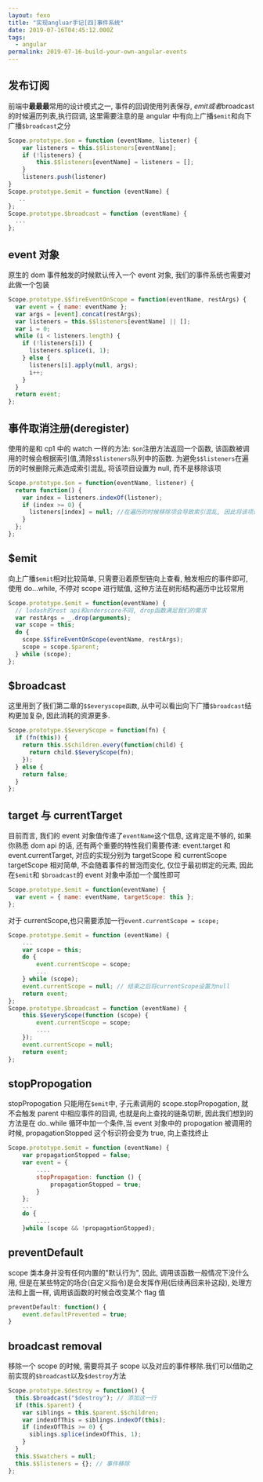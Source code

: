 ```yaml
---
layout: fexo
title: "实现angluar手记[四]事件系统"
date: 2019-07-16T04:45:12.000Z
tags:
  - angular
permalink: 2019-07-16-build-your-own-angular-events
---
```


## 发布订阅

前端中**最最最**常用的设计模式之一, 事件的回调使用列表保存, $emit或者$broadcast 的时候遍历列表,执行回调, 这里需要注意的是 angular 中有向上广播`$emit`和向下广播`$broadcast`之分

```javascript
Scope.prototype.$on = function (eventName, listener) {
    var listeners = this.$$listeners[eventName];
    if (!listeners) {
        this.$$listeners[eventName] = listeners = [];
    }
    listeners.push(listener)
}
Scope.prototype.$emit = function (eventName) {
   ..
};
Scope.prototype.$broadcast = function (eventName) {
  ...
};
```

## event 对象

原生的 dom 事件触发的时候默认传入一个 event 对象, 我们的事件系统也需要对此做一个包装

```javascript
Scope.prototype.$$fireEventOnScope = function(eventName, restArgs) {
  var event = { name: eventName };
  var args = [event].concat(restArgs);
  var listeners = this.$$listeners[eventName] || [];
  var i = 0;
  while (i < listeners.length) {
    if (!listeners[i]) {
      listeners.splice(i, 1);
    } else {
      listeners[i].apply(null, args);
      i++;
    }
  }
  return event;
};
```

## 事件取消注册(deregister)

使用的是和 cp1 中的 watch 一样的方法: `$on`注册方法返回一个函数, 该函数被调用的时候会根据索引值,清除`$$listeners`队列中的函数. 为避免`$$listeners`在遍历的时候删除元素造成索引混乱, 将该项目设置为 null, 而不是移除该项

```javascript
Scope.prototype.$on = function(eventName, listener) {
  return function() {
    var index = listeners.indexOf(listener);
    if (index >= 0) {
      listeners[index] = null; //在遍历的时候移除项会导致索引混乱, 因此将该项设为空
    }
  };
};
```

## \$emit

向上广播`$emit`相对比较简单, 只需要沿着原型链向上查看, 触发相应的事件即可, 使用 do...while, 不停对 scope 进行赋值, 这种方法在树形结构遍历中比较常用

```javascript
Scope.prototype.$emit = function(eventName) {
  // lodash的rest api和underscore不同, drop函数满足我们的需求
  var restArgs = _.drop(arguments);
  var scope = this;
  do {
    scope.$$fireEventOnScope(eventName, restArgs);
    scope = scope.$parent;
  } while (scope);
};
```

## \$broadcast

这里用到了我们第二章的`$$everyscope函数`, 从中可以看出向下广播`$broadcast`结构更加复杂, 因此消耗的资源更多.

```javascript
Scope.prototype.$$everyScope = function(fn) {
  if (fn(this)) {
    return this.$$children.every(function(child) {
      return child.$$everyScope(fn);
    });
  } else {
    return false;
  }
};
```

## target 与 currentTarget

目前而言, 我们的 event 对象值传递了`eventName`这个信息, 这肯定是不够的, 如果你熟悉 dom api 的话, 还有两个重要的特性我们需要传递: event.target 和 event.currentTarget, 对应的实现分别为 targetScope 和 currentScope
targetScope 相对简单, 不会随着事件的冒泡而变化, 仅位于最初绑定的元素, 因此在`$emit`和 `$broadcast`的 event 对象中添加一个属性即可

```javascript
Scope.prototype.$emit = function(eventName) {
  var event = { name: eventName, targetScope: this };
};
```

对于 currentScope,也只需要添加一行`event.currentScope = scope;`

```javascript
Scope.prototype.$emit = function (eventName) {
    ...
    var scope = this;
    do {
        event.currentScope = scope;
        ...
    } while (scope);
    event.currentScope = null; // 结束之后将currentScope设置为null
    return event;
};
Scope.prototype.$broadcast = function (eventName) {
    this.$$everyScope(function (scope) {
        event.currentScope = scope;
        ....
    });
    event.currentScope = null;
    return event;
};
```

## stopPropogation

stopPropogation 只能用在`$emit`中, 子元素调用的 scope.stopPropogation, 就不会触发 parent 中相应事件的回调, 也就是向上查找的链条切断, 因此我们想到的方法是在 do..while 循环中加一个条件,当 event 对象中的 propogation 被调用的时候, propagationStopped 这个标识符会变为 true, 向上查找终止

```javascript
Scope.prototype.$emit = function (eventName) {
    var propagationStopped = false;
    var event = {
        ....
        stopPropagation: function () {
            propagationStopped = true;
        }
    };
    ...
    do {
        ....
    }while (scope && !propagationStopped);
```

## preventDefault

scope 类本身并没有任何内置的"默认行为", 因此, 调用该函数一般情况下没什么用, 但是在某些特定的场合(自定义指令)是会发挥作用(后续再回来补这段), 处理方法和上面一样, 调用该函数的时候会改变某个 flag 值

```javascript
preventDefault: function() {
    event.defaultPrevented = true;
}
```

## broadcast removal

移除一个 scope 的时候, 需要将其子 scope 以及对应的事件移除.我们可以借助之前实现的`$broadcast`以及`$destroy`方法

```javascript
Scope.prototype.$destroy = function() {
  this.$broadcast("$destroy"); // 添加这一行
  if (this.$parent) {
    var siblings = this.$parent.$$children;
    var indexOfThis = siblings.indexOf(this);
    if (indexOfThis >= 0) {
      siblings.splice(indexOfThis, 1);
    }
  }
  this.$$watchers = null;
  this.$$listeners = {}; // 事件移除
};
```
